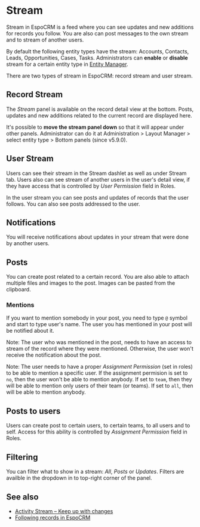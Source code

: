# Stream

Stream in EspoCRM is a feed where you can see updates and new additions for records you follow. You are also can post messages to the own stream and to stream of another users.

By default the following entity types have the stream: Accounts, Contacts, Leads, Opportunities, Cases, Tasks. Administrators can **enable** or **disable** stream for a certain entity type in [Entity Manager](../administration/entity-manager.md).

There are two types of stream in EspoCRM: record stream and user stream.

## Record Stream

The *Stream* panel is available on the record detail view at the bottom. Posts, updates and new additions related to the current record are displayed here.

It's possible to **move the stream panel down** so that it will appear under other panels. Administrator can do it at Administration > Layout Manager > select entity type > Bottom panels (since v5.9.0).

## User Stream

Users can see their stream in the Stream dashlet as well as under Stream tab. Users also can see stream of another users in the user's detail view, if they have access that is controlled by *User Permission* field in Roles.

In the user stream you can see posts and updates of records that the user follows. You can also see posts addressed to the user.

## Notifications

You will receive notifications about updates in your stream that were done by another users.

## Posts

You can create post related to a certain record. You are also able to attach multiple files and images to the post. Images can be pasted from the clipboard.

### Mentions

If you want to mention somebody in your post, you need to type `@` symbol and start to type user's name. The user you has mentioned in your post will be notified about it. 

Note: The user who was mentioned in the post, needs to have an access to stream of the record where they were mentioned. Otherwise, the user won't receive the notification about the post.

Note: The user needs to have a proper *Assignment Permission* (set in roles) to be able to mention a specific user. If the assignment permision is set to `no`, then the user won't be able to mention anybody. If set to `team`, then they will be able to mention only users of their team (or teams). If set to `all`, then will be able to mention anybody. 

## Posts to users

Users can create post to certain users, to certain teams, to all users and to self. Access for this ability is controlled by *Assignment Permission* field in Roles.

## Filtering

You can filter what to show in a stream: *All*, *Posts* or *Updates*. Filters are availble in the dropdown in to top-right corner of the panel.

## See also

* [Activity Stream – Keep up with changes](https://www.espocrm.com/tips/activity-stream/)
* [Following records in EspoCRM](https://www.espocrm.com/tips/follow-records/)
